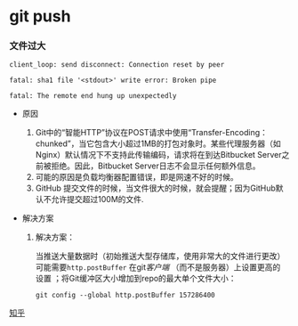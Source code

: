 # git push 

### 文件过大 

```shell
client_loop: send disconnect: Connection reset by peer
```

```shell
fatal: sha1 file '<stdout>' write error: Broken pipe

fatal: The remote end hung up unexpectedly
```

+ 原因

  1. Git中的“智能HTTP”协议在POST请求中使用“Transfer-Encoding：chunked”，当它包含大小超过1MB的打包对象时。某些代理服务器（如Nginx）默认情况下不支持此传输编码，请求将在到达Bitbucket Server之前被拒绝。因此，Bitbucket Server日志不会显示任何额外信息。
  2. 可能的原因是负载均衡器配置错误，即是网速不好的时候。
  3. GitHub 提交文件的时候，当文件很大的时候，就会提醒；因为GitHub默认不允许提交超过100M的文件.

+ 解决方案

  1. 解决方案：

     当推送大量数据时（初始推送大型存储库，使用非常大的文件进行更改）可能需要`http.postBuffer` 在git*客户端* （而不是服务器）上设置更高的 设置 ；将Git缓冲区大小增加到repo的最大单个文件大小：

     ```text
     git config --global http.postBuffer 157286400
     ```

[知乎](https://zhuanlan.zhihu.com/p/40634410)